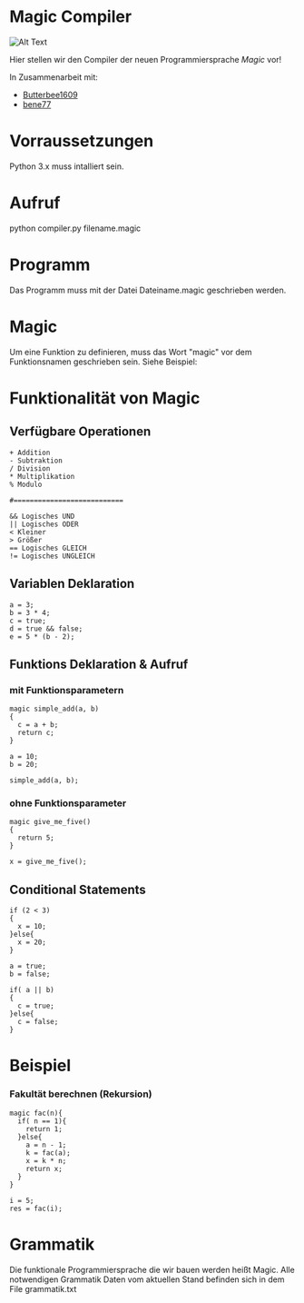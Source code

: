 # Magic Compiler
![Alt Text](https://media.giphy.com/media/12NUbkX6p4xOO4/giphy.gif)


Hier stellen wir den Compiler der neuen Programmiersprache *Magic* vor!

In Zusammenarbeit mit:

* [Butterbee1609](https://github.com/butterbee1609)
* [bene77](https://github.com/bene77)

# Vorraussetzungen
Python 3.x muss intalliert sein. 

# Aufruf
python compiler.py filename.magic

# Programm
Das Programm muss mit der Datei Dateiname.magic geschrieben werden.

# Magic
Um eine Funktion zu definieren, muss das Wort "magic" vor dem Funktionsnamen geschrieben sein. Siehe Beispiel:

# Funktionalität von Magic
## Verfügbare Operationen
```
+ Addition
- Subtraktion
/ Division
* Multiplikation
% Modulo

#===========================

&& Logisches UND
|| Logisches ODER
< Kleiner
> Größer
== Logisches GLEICH
!= Logisches UNGLEICH
```
## Variablen Deklaration
```
a = 3;
b = 3 * 4; 
c = true;
d = true && false;
e = 5 * (b - 2);
```
## Funktions Deklaration & Aufruf

### mit Funktionsparametern
```
magic simple_add(a, b)
{
  c = a + b;
  return c;
}

a = 10;
b = 20;

simple_add(a, b);
```
### ohne Funktionsparameter
```
magic give_me_five()
{
  return 5;
}

x = give_me_five();
```

## Conditional Statements
```
if (2 < 3)
{
  x = 10;
}else{
  x = 20;
}
```
```
a = true;
b = false;

if( a || b)
{
  c = true;
}else{
  c = false;
}
```
# Beispiel
### Fakultät berechnen (Rekursion)
```
magic fac(n){
  if( n == 1){
    return 1;
  }else{
    a = n - 1;
    k = fac(a);
    x = k * n;
    return x;
  }
}

i = 5;
res = fac(i);
```


# Grammatik
Die funktionale Programmiersprache die wir bauen werden heißt Magic. Alle notwendigen Grammatik Daten vom aktuellen Stand befinden sich in dem File grammatik.txt
